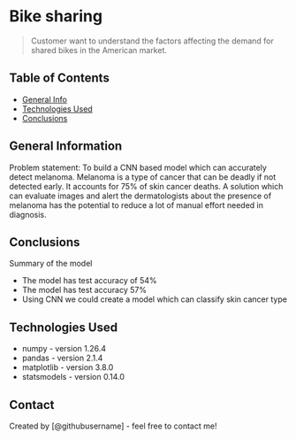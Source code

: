 # Bike sharing 
> Customer want to understand the factors affecting the demand for shared bikes in the American market.


## Table of Contents
* [General Info](#general-information)
* [Technologies Used](#technologies-used)
* [Conclusions](#conclusions)


## General Information

Problem statement: To build a CNN based model which can accurately detect melanoma. Melanoma is a type of cancer that can be deadly if not detected early. 
It accounts for 75% of skin cancer deaths. A solution which can evaluate images and alert the dermatologists about the presence of melanoma has the potential to reduce a lot of manual effort needed in diagnosis.

## Conclusions

Summary of the model
- The model has test accuracy of 54%
- The model has test accuracy 57%
- Using CNN we could create a model which can classify skin cancer type
   
## Technologies Used
- numpy - version 1.26.4
- pandas - version 2.1.4
- matplotlib - version 3.8.0
- statsmodels - version 0.14.0


## Contact
Created by [@githubusername] - feel free to contact me!
